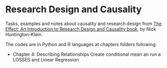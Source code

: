 # Research Design and Causality

Tasks, examples and notes about causality and research design from <a href = 'https://www.amazon.com.br/Effect-Introduction-Research-Design-Causality/dp/1032125780'>The Effect: An Introduction to Research Design and Causality book</a>, by Nick Huntington-Klein.

The codes are in Python and R languages at chapters folders following:

- Chapter 4: Describing Relationships
Create conditional mean an run a LOSSES and Linear Regression
